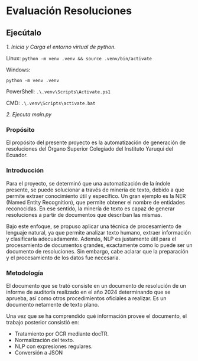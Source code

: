 # Evaluación Resoluciones

## Ejecútalo

*1. Inicia y Carga el entorno virtual de python.*

  Linux: `python -m venv .venv && source .venv/bin/activate`

  Windows:
  
  `python -m venv .venv`
  
  PowerShell: `.\.venv\Scripts\Activate.ps1`
  
  CMD: `.\.venv\Scripts\activate.bat` 


*2. Ejecuta main.py*

### Propósito

El propósito del presente proyecto es la automatización de generación de resoluciones del Órgano Superior Colegiado del Instituto Yaruquí del Ecuador.

### Introducción

Para el proyecto, se determinó que una automatización de la índole presente, se puede solucionar a través de minería de texto, debido a que permite extraer conocimiento útil y específico. Un gran ejemplo es la NER (Named Entity Recognition), que permite obtener el nombre de entidades reconocidas. En ese sentido, la minería de texto es capaz de generar resoluciones a partir de documentos que describan las mismas.

Bajo este enfoque, se propuso aplicar una técnica de procesamiento de lenguaje natural, ya que permite analizar texto humano, extraer información y clasificarla adecuadamente. Además, NLP es justamente útil para el procesamiento de documentos grandes, exactamente como lo puede ser un documento de resoluciones. Sin embargo, cabe aclarar que la preparación y el procesamiento de los datos fue necesaria.

### Metodología

El documento que se trató consiste en un documento de resolución de un informe de auditoría realizado en el año 2024 determinando que se aprueba, así como otros procedimientos oficiales a realizar. Es un documento netamente de texto plano.

Una vez que se ha comprendido qué información provee el documento, el trabajo posterior consistió en:

- Tratamiento por OCR mediante docTR.
- Normalización del texto.
- NLP con expresiones regulares.
- Conversión a JSON

